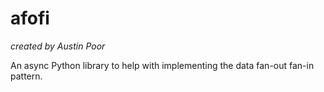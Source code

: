 # afofi

_created by Austin Poor_

An async Python library to help with implementing the data fan-out fan-in pattern.
